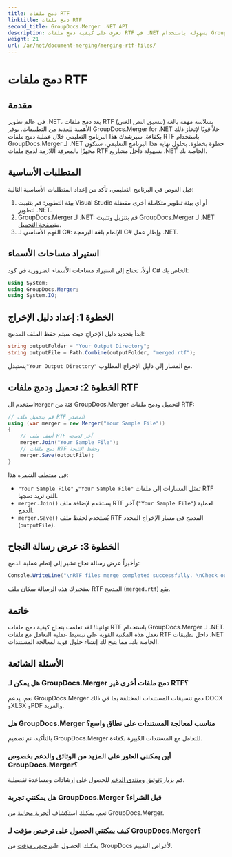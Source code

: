 ```yaml
---
title: دمج ملفات RTF
linktitle: دمج ملفات RTF
second_title: GroupDocs.Merger .NET API
description: تعرف على كيفية دمج ملفات RTF في .NET بسهولة باستخدام GroupDocs.Merger لمعالجة المستندات بسلاسة.
weight: 21
url: /ar/net/document-merging/merging-rtf-files/
---
```


# دمج ملفات RTF

## مقدمة
في عالم تطوير .NET، يعد دمج ملفات RTF (تنسيق النص الغني) بسلاسة مهمة بالغة الأهمية للعديد من التطبيقات. يوفر GroupDocs.Merger for .NET حلاً قويًا لإنجاز ذلك بكفاءة. سيرشدك هذا البرنامج التعليمي خلال عملية دمج ملفات RTF باستخدام GroupDocs.Merger لـ .NET خطوة بخطوة. بحلول نهاية هذا البرنامج التعليمي، ستكون مجهزًا بالمعرفة اللازمة لدمج ملفات RTF بسهولة داخل مشاريع .NET الخاصة بك.
## المتطلبات الأساسية
قبل الغوص في البرنامج التعليمي، تأكد من إعداد المتطلبات الأساسية التالية:
1. بيئة التطوير: قم بتثبيت Visual Studio أو أي بيئة تطوير متكاملة أخرى مفضلة لتطوير .NET.
2.  GroupDocs.Merger لـ .NET: قم بتنزيل وتثبيت GroupDocs.Merger لـ .NET من[صفحة التحميل](https://releases.groupdocs.com/merger/net/).
3. الفهم الأساسي لـ C#: الإلمام بلغة البرمجة C# وإطار عمل .NET.

## استيراد مساحات الأسماء
أولاً، تحتاج إلى استيراد مساحات الأسماء الضرورية في كود C# الخاص بك:
```csharp
using System; 
using GroupDocs.Merger;
using System.IO;
```
## الخطوة 1: إعداد دليل الإخراج
ابدأ بتحديد دليل الإخراج حيث سيتم حفظ الملف المدمج:
```csharp
string outputFolder = "Your Output Directory";
string outputFile = Path.Combine(outputFolder, "merged.rtf");
```
 يستبدل`"Your Output Directory"` مع المسار إلى دليل الإخراج المطلوب.
## الخطوة 2: تحميل ودمج ملفات RTF
 استخدم ال`Merger` فئة من GroupDocs.Merger لتحميل ودمج ملفات RTF:
```csharp
// قم بتحميل ملف RTF المصدر
using (var merger = new Merger("Your Sample File"))
{
    // أضف ملف RTF آخر لدمجه
    merger.Join("Your Sample File");
    // دمج ملفات RTF وحفظ النتيجة
    merger.Save(outputFile);
}
```
في مقتطف الشفرة هذا:
- `"Your Sample File"` و`"Your Sample File"` تمثل المسارات إلى ملفات RTF التي تريد دمجها.
- `merger.Join()` يستخدم لإضافة ملف RTF آخر (`"Your Sample File"`) لعملية الدمج.
- `merger.Save()` يُستخدم لحفظ ملف RTF المدمج في مسار الإخراج المحدد (`outputFile`).
## الخطوة 3: عرض رسالة النجاح
وأخيراً عرض رسالة نجاح تشير إلى إتمام عملية الدمج:
```csharp
Console.WriteLine("\nRTF files merge completed successfully. \nCheck output in {0}", outputFolder);
```
ستخبرك هذه الرسالة بمكان ملف RTF المدمج (`merged.rtf`) يقع.

## خاتمة
تهانينا! لقد تعلمت بنجاح كيفية دمج ملفات RTF باستخدام GroupDocs.Merger لـ .NET. تعمل هذه المكتبة القوية على تبسيط عملية التعامل مع ملفات RTF داخل تطبيقات .NET الخاصة بك، مما يتيح لك إنشاء حلول قوية لمعالجة المستندات.

## الأسئلة الشائعة
### هل يمكن لـ GroupDocs.Merger دمج ملفات أخرى غير RTF؟
نعم، يدعم GroupDocs.Merger دمج تنسيقات المستندات المختلفة بما في ذلك DOCX وXLSX وPDF والمزيد.
### هل GroupDocs.Merger مناسب لمعالجة المستندات على نطاق واسع؟
بالتأكيد، تم تصميم GroupDocs.Merger للتعامل مع المستندات الكبيرة بكفاءة.
### أين يمكنني العثور على المزيد من الوثائق والدعم بخصوص GroupDocs.Merger؟
 قم بزيارة[توثيق](https://tutorials.groupdocs.com/merger/net/) و[منتدى الدعم](https://forum.groupdocs.com/c/merger/32) للحصول على إرشادات ومساعدة تفصيلية.
### هل يمكنني تجربة GroupDocs.Merger قبل الشراء؟
 نعم، يمكنك استكشاف أ[تجربة مجانية](https://releases.groupdocs.com/) من GroupDocs.Merger.
### كيف يمكنني الحصول على ترخيص مؤقت لـ GroupDocs.Merger؟
 يمكنك الحصول على[ترخيص مؤقت](https://purchase.groupdocs.com/temporary-license/) من GroupDocs لأغراض التقييم.